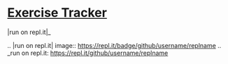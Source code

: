 # [Exercise Tracker](https://www.freecodecamp.org/learn/apis-and-microservices/apis-and-microservices-projects/exercise-tracker)


|run on repl.it|_

.. |run on repl.it| image:: https://repl.it/badge/github/username/replname
.. _run on repl.it: https://repl.it/github/username/replname
